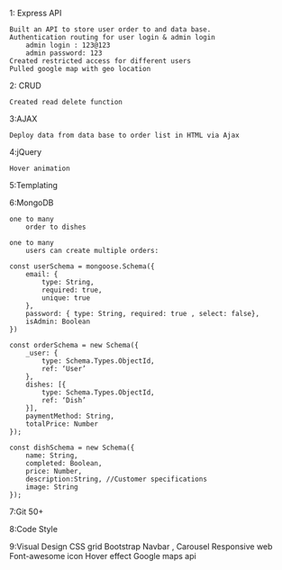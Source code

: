 1: Express API

    Built an API to store user order to and data base.
    Authentication routing for user login & admin login
        admin login : 123@123
        admin password: 123
    Created restricted access for different users
    Pulled google map with geo location

2: CRUD

    Created read delete function
    
3:AJAX

    Deploy data from data base to order list in HTML via Ajax

4:jQuery

    Hover animation
    
5:Templating

    
6:MongoDB

    one to many
        order to dishes

    one to many
        users can create multiple orders:

    const userSchema = mongoose.Schema({
        email: { 
            type: String, 
            required: true, 
            unique: true
        },
        password: { type: String, required: true , select: false},
        isAdmin: Boolean
    })

    const orderSchema = new Schema({
        _user: {
            type: Schema.Types.ObjectId,
            ref: ‘User’
        },
        dishes: [{
            type: Schema.Types.ObjectId,
            ref: ‘Dish’
        }],
        paymentMethod: String,
        totalPrice: Number
    });

    const dishSchema = new Schema({
        name: String,
        completed: Boolean,
        price: Number,
        description:String, //Customer specifications
        image: String
    });
    
7:Git 50+
    
8:Code Style
    
9:Visual Design
    CSS grid
    Bootstrap Navbar , Carousel
    Responsive web
    Font-awesome icon
    Hover effect
    Google maps api